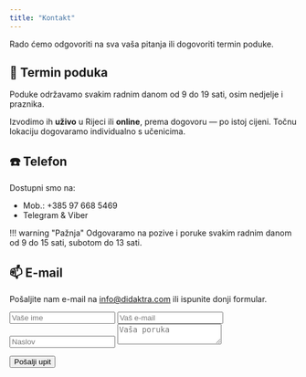 ```yaml
---
title: "Kontakt"
---
```


Rado ćemo odgovoriti na sva vaša pitanja ili dogovoriti termin poduke.

## :calendar: Termin poduka

Poduke održavamo svakim radnim danom od 9 do 19 sati, osim nedjelje i praznika.

Izvodimo ih **uživo** u Rijeci ili **online**, prema dogovoru — po istoj cijeni. Točnu lokaciju dogovaramo individualno s učenicima.

## :telephone: Telefon

Dostupni smo na:

- Mob.: +385 97 668 5469
- Telegram & Viber

!!! warning "Pažnja"
     Odgovaramo na pozive i poruke svakim radnim danom od 9 do 15 sati, subotom do 13 sati.

## :mailbox: E-mail

Pošaljite nam e-mail na [info@didaktra.com](mailto:info@didaktra.com) ili ispunite donji formular.

<form class="contact-form" action="https://api.staticforms.xyz/submit" method="POST">
  <input class="form-control" type="text" name="name" placeholder="Vaše ime" required>
  <input class="form-control" type="email" name="email" placeholder="Vaš e-mail" required>
  <input class="form-control" type="title" name="title" placeholder="Naslov" required>
  <textarea class="form-control" name="message" placeholder="Vaša poruka" required></textarea>
  <input type="hidden" name="apiKey" value="sf_7dcm0kdb9habnh1emcekhbe3">
  <input type="hidden" name="subject" value="Nova poruka - kontakt forma">
  <input type="hidden" name="replyTo" value="@"> <!-- Uses the email from the form as reply-to address -->
  <!-- <input type="hidden" name="redirectTo" value="https://didaktra.com/hvala/"> -->

  <!-- reCAPTCHA widget -->
  <div class="g-recaptcha" data-sitekey="6Ld5-iorAAAAACi8POiWyl-4ZpSgEjZSiQIe24VS"></div>

  <button class="submit-btn" type="submit">Pošalji upit</button>

  <!-- Include reCAPTCHA JavaScript -->
  <script src="https://www.google.com/recaptcha/api.js" async defer></script>
</form>
